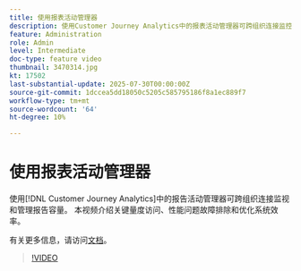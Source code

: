 ```yaml
---
title: 使用报表活动管理器
description: 使用Customer Journey Analytics中的报表活动管理器可跨组织连接监控和管理报表容量。
feature: Administration
role: Admin
level: Intermediate
doc-type: feature video
thumbnail: 3470314.jpg
kt: 17502
last-substantial-update: 2025-07-30T00:00:00Z
source-git-commit: 1dccea5dd18050c5205c585795186f8a1ec889f7
workflow-type: tm+mt
source-wordcount: '64'
ht-degree: 10%

---
```


# 使用报表活动管理器

使用[!DNL Customer Journey Analytics]中的报告活动管理器可跨组织连接监视和管理报告容量。 本视频介绍关键量度访问、性能问题故障排除和优化系统效率。

有关更多信息，请访问[文档](https://experienceleague.adobe.com/zh-hans/docs/analytics-platform/using/reporting-activity-manager/reporting-activity-overview)。

>[!VIDEO](https://video.tv.adobe.com/v/3470314/?learn=on)
